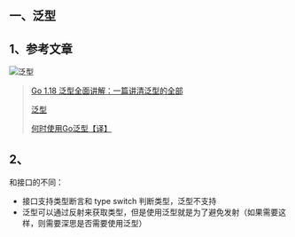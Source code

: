 
## 一、泛型

## 1、参考文章

![泛型](pictures/1）1.1.png)

> [Go 1.18 泛型全面讲解：一篇讲清泛型的全部](https://segmentfault.com/a/1190000041634906 "Go 1.18 泛型全面讲解：一篇讲清泛型的全部")
>
> [泛型](https://www.liwenzhou.com/posts/Go/generics/ "泛型")
>
> [何时使用Go泛型【译】](https://www.liwenzhou.com/posts/Go/when-generics/ "何时使用Go泛型【译】")
> 
>

## 2、

和接口的不同：
- 接口支持类型断言和 type  switch 判断类型，泛型不支持
- 泛型可以通过反射来获取类型，但是使用泛型就是为了避免发射（如果需要这样，则需要深思是否需要使用泛型）
